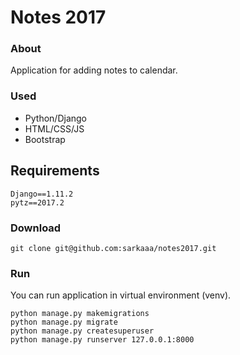 # Notes 2017
### About
Application for adding notes to calendar.

### Used
* Python/Django
* HTML/CSS/JS
* Bootstrap

## Requirements
```
Django==1.11.2
pytz==2017.2
```


### Download
```
git clone git@github.com:sarkaaa/notes2017.git
```

### Run
You can run application in virtual environment (venv).
```
python manage.py makemigrations
python manage.py migrate
python manage.py createsuperuser
python manage.py runserver 127.0.0.1:8000
```
